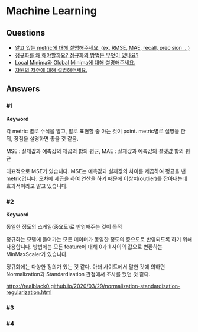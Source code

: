 # Machine Learning  

## Questions  
* [알고 있는 metric에 대해 설명해주세요. (ex. RMSE, MAE, recall, precision ...)](#1)  
* [정규화를 왜 해야할까요? 정규화의 방법은 무엇이 있나요?](#2)  
* [Local Minima와 Global Minima에 대해 설명해주세요.](#3)  
* [차원의 저주에 대해 설명해주세요.](#4)  

## Answers
### #1

**Keyword**

각 metric 별로 수식을 알고, 말로 표현할 줄 아는 것이 point. metric별로 설명을 한 뒤, 장점을 설명하면 좋을 것 같음.

MSE : 실제값과 예측값의 제곱의 합의 평균, MAE : 실제값과 예측값의 절댓값 합의 평균



대표적으로 MSE가 있습니다. MSE는 예측값과 실제값의 차이를 제곱하여 평균을 낸 metric입니다. 오차에 제곱을 하여 연산을 하기 때문에 이상치(outlier)를 잡아내는데 효과적이라고 알고 있습니다.



### #2

**Keyword**

동일한 정도의 스케일(중요도)로 반영해주는 것이 목적



정규화는 모델에 들어가는 모든 데이터가 동일한 정도의 중요도로 반영되도록 하기 위해 사용합니다. 방법에는 모든 feature에 대해 0과 1 사이의 값으로 변환하는 MinMaxScaler가 있습니다. 



정규화에는 다양한 정의가 있는 것 같다. 아래 사이트에서 말한 것에 의하면 Normalization과 Standardization 관점에서 조사를 했던 것 같다.

https://realblack0.github.io/2020/03/29/normalization-standardization-regularization.html

### #3
### #4